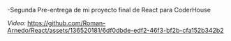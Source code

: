 -Segunda Pre-entrega de mi proyecto final de React para CoderHouse

*Video:*
https://github.com/Roman-Arnedo/React/assets/136520181/6df0dbde-edf2-46f3-bf2b-cfa152b342b2

